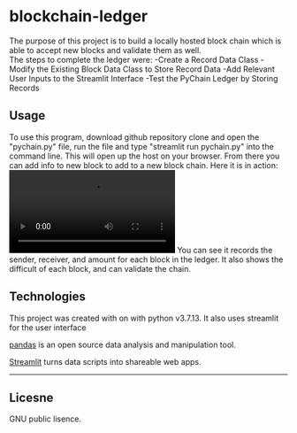 # blockchain-ledger

The purpose of this project is to build a locally hosted block chain which is able to accept new blocks and validate them as well. <br>
The steps to complete the ledger were: 
-Create a Record Data Class
-Modify the Existing Block Data Class to Store Record Data
-Add Relevant User Inputs to the Streamlit Interface
-Test the PyChain Ledger by Storing Records

## Usage

To use this program, download github repository clone and open the "pychain.py" file, run the file and type "streamlit run pychain.py" into the command line.  This will open up the host on your browser.  From there you can add info to new block to add to a new block chain.  Here it is in action:
![streamlit](/images/streamlit.mp4)
You can see it records the sender, receiver, and amount for each block in the ledger.  It also shows the difficult of each block, and can validate the chain.


## Technologies
This project was created with on with python v3.7.13.  It also uses streamlit for the user interface

[pandas](https://pandas.pydata.org/) is an open source data analysis and manipulation tool.

[Streamlit](https://streamlit.io/) turns data scripts into shareable web apps.



---


## Licesne
GNU public lisence.